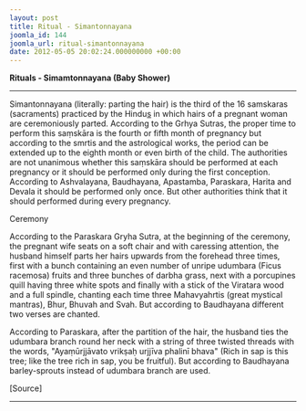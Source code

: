 ```yaml
---
layout: post
title: Ritual - Simantonnayana
joomla_id: 144
joomla_url: ritual-simantonnayana
date: 2012-05-05 20:02:24.000000000 +00:00
---
```

**Rituals - Simamtonnayana (Baby Shower)**

* * *

Simantonnayana (literally: parting the hair) is the third of the 16 samskaras (sacraments) practiced by the Hindu[s](http://en.wikipedia.org/wiki/Hindu "Hindu") in which hairs of a pregnant woman are ceremoniously parted. According to the Grhya Sutras, the proper time to perform this saṃskāra is the fourth or fifth month of pregnancy but according to the smrtis and the astrological works, the period can be extended up to the eighth month or even birth of the child. The authorities are not unanimous whether this saṃskāra should be performed at each pregnancy or it should be performed only during the first conception. According to Ashvalayana, Baudhayana, Apastamba, Paraskara, Harita and Devala it should be performed only once. But other authorities think that it should performed during every pregnancy.

Ceremony

According to the Paraskara Gryha Sutra, at the beginning of the ceremony, the pregnant wife seats on a soft chair and with caressing attention, the husband himself parts her hairs upwards from the forehead three times, first with a bunch containing an even number of unripe udumbara (Ficus racemosa) fruits and three bunches of darbha grass, next with a porcupines quill having three white spots and finally with a stick of the Viratara wood and a full spindle, chanting each time three Mahavyahrtis (great mystical mantras), Bhur, Bhuvah and Svah. But according to Baudhayana different two verses are chanted.

According to Paraskara, after the partition of the hair, the husband ties the udumbara branch round her neck with a string of three twisted threads with the words, "Ayaṃūrjjāvato vrikṣaḥ urjjīva phalinī bhava" (Rich in sap is this tree; like the tree rich in sap, you be fruitful). But according to Baudhayana barley-sprouts instead of udumbara branch are used.

[Source]

* * *







